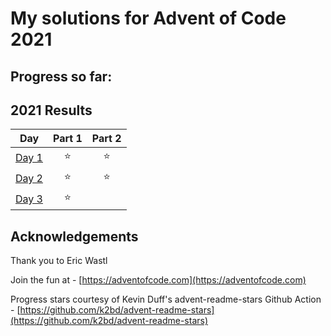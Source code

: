 # My solutions for Advent of Code 2021

## Progress so far:

<!--- advent_readme_stars table --->
## 2021 Results

| Day | Part 1 | Part 2 |
| :---: | :---: | :---: |
| [Day 1](https://adventofcode.com/2021/day/1) | ⭐ | ⭐ |
| [Day 2](https://adventofcode.com/2021/day/2) | ⭐ | ⭐ |
| [Day 3](https://adventofcode.com/2021/day/3) | ⭐ |   |
<!--- advent_readme_stars table --->

## Acknowledgements

Thank you to Eric Wastl

Join the fun at - [https://adventofcode.com](https://adventofcode.com)

Progress stars courtesy of Kevin Duff's advent-readme-stars Github Action - [https://github.com/k2bd/advent-readme-stars](https://github.com/k2bd/advent-readme-stars)
